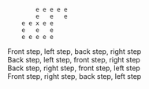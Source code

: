 


    		e e e e e    
	    	e   e   e   
		e e x e e   
		e   e   e   
		e e e e e   
       
 
Front step, left step, back step, right step  
Back step, left step, front step, right step  
Back step, right step, front step, left step  
Front step, right step, back step, left step  
